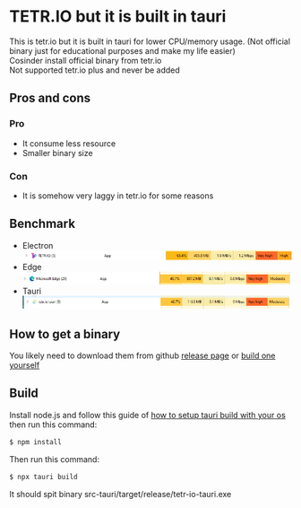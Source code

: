 # TETR.IO but it is built in tauri

This is tetr.io but it is built in tauri for lower CPU/memory usage. (Not official binary just for educational purposes and make my life easier)  
Cosinder install official binary from tetr.io  
Not supported tetr.io plus and never be added

## Pros and cons

### Pro

- It consume less resource
- Smaller binary size
### Con

- It is somehow very laggy in tetr.io for some reasons

## Benchmark

- Electron  
![tetr.io cpu and memory usage](./tetr.io.png)  
- Edge
![edge browser cpu and memory usage](./edge.png)
- Tauri
![tauri cpu and memory usage](./tauri.png)

## How to get a binary

You likely need to download them from github [release page](https://github.com/timelessnesses/tetr.io-tauri/releases) or [build one yourself](#build)

## Build

Install node.js and follow this guide of [how to setup tauri build with your os](https://tauri.studio/v1/guides/getting-started/prerequisites) then run this command:

```bash
$ npm install
```

Then run this command:

```bash
$ npx tauri build
```

It should spit  binary src-tauri/target/release/tetr-io-tauri.exe
